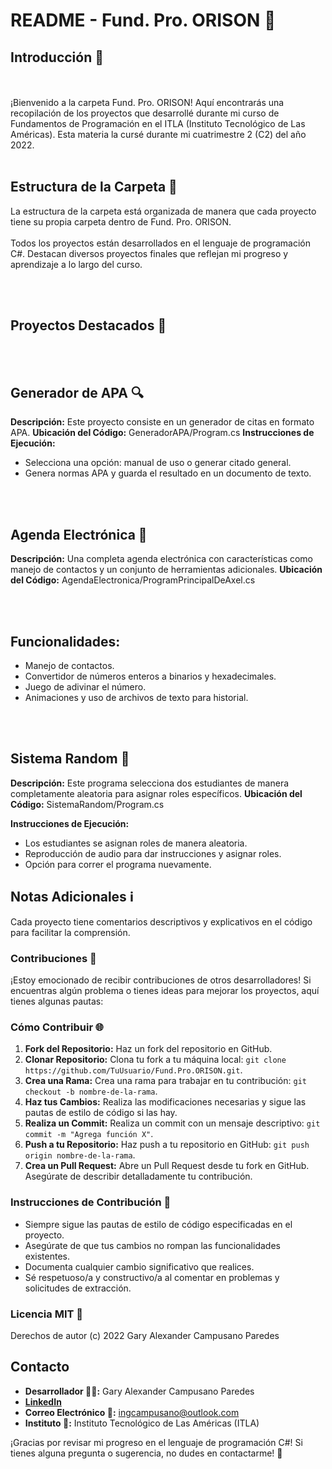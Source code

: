 # README - Fund. Pro. ORISON 🚀

## Introducción 🌟
<br><br>
¡Bienvenido a la carpeta Fund. Pro. ORISON! Aquí encontrarás una recopilación de los proyectos que desarrollé durante mi curso de Fundamentos de Programación en el ITLA (Instituto Tecnológico de Las Américas). Esta materia la cursé durante mi cuatrimestre 2 (C2) del año 2022.
<br><br>

## Estructura de la Carpeta 📂
La estructura de la carpeta está organizada de manera que cada proyecto tiene su propia carpeta dentro de Fund. Pro. ORISON.
<br><br>
Todos los proyectos están desarrollados en el lenguaje de programación C#. Destacan diversos proyectos finales que reflejan mi progreso y aprendizaje a lo largo del curso.

<br><br>

## Proyectos Destacados 🚧
<br><br>

## Generador de APA 🔍

**Descripción:** Este proyecto consiste en un generador de citas en formato APA.
**Ubicación del Código:** GeneradorAPA/Program.cs
**Instrucciones de Ejecución:**
- Selecciona una opción: manual de uso o generar citado general.
- Genera normas APA y guarda el resultado en un documento de texto.

<br><br>

## Agenda Electrónica 📅
**Descripción:** Una completa agenda electrónica con características como manejo de contactos y un conjunto de herramientas adicionales.
**Ubicación del Código:** AgendaElectronica/ProgramPrincipalDeAxel.cs

<br><br>

## Funcionalidades:

- Manejo de contactos.
- Convertidor de números enteros a binarios y hexadecimales.
- Juego de adivinar el número.
- Animaciones y uso de archivos de texto para historial.

<br><br>

## Sistema Random 🎲
**Descripción:** Este programa selecciona dos estudiantes de manera completamente aleatoria para asignar roles específicos.
**Ubicación del Código:** SistemaRandom/Program.cs

**Instrucciones de Ejecución:**
- Los estudiantes se asignan roles de manera aleatoria.
- Reproducción de audio para dar instrucciones y asignar roles.
- Opción para correr el programa nuevamente.

## Notas Adicionales ℹ️
Cada proyecto tiene comentarios descriptivos y explicativos en el código para facilitar la comprensión.

### Contribuciones 🤝

¡Estoy emocionado de recibir contribuciones de otros desarrolladores! Si encuentras algún problema o tienes ideas para mejorar los proyectos, aquí tienes algunas pautas:


### Cómo Contribuir 🌐

1. **Fork del Repositorio:** Haz un fork del repositorio en GitHub.
2. **Clonar Repositorio:** Clona tu fork a tu máquina local: `git clone https://github.com/TuUsuario/Fund.Pro.ORISON.git`.
3. **Crea una Rama:** Crea una rama para trabajar en tu contribución: `git checkout -b nombre-de-la-rama`.
4. **Haz tus Cambios:** Realiza las modificaciones necesarias y sigue las pautas de estilo de código si las hay.
5. **Realiza un Commit:** Realiza un commit con un mensaje descriptivo: `git commit -m "Agrega función X"`.
6. **Push a tu Repositorio:** Haz push a tu repositorio en GitHub: `git push origin nombre-de-la-rama`.
7. **Crea un Pull Request:** Abre un Pull Request desde tu fork en GitHub. Asegúrate de describir detalladamente tu contribución.

### Instrucciones de Contribución 📝

- Siempre sigue las pautas de estilo de código especificadas en el proyecto.
- Asegúrate de que tus cambios no rompan las funcionalidades existentes.
- Documenta cualquier cambio significativo que realices.
- Sé respetuoso/a y constructivo/a al comentar en problemas y solicitudes de extracción.

### Licencia MIT 📜
Derechos de autor (c) 2022 Gary Alexander Campusano Paredes

## Contacto

- **Desarrollador 🧑‍💻:** Gary Alexander Campusano Paredes
- **[LinkedIn](https://www.linkedin.com/in/gary-alexander-campusano-paredes-87a28724a/)**
- **Correo Electrónico 📧:** ingcampusano@outlook.com
- **Instituto 🏢:** Instituto Tecnológico de Las Américas (ITLA)

¡Gracias por revisar mi progreso en el lenguaje de programación C#! Si tienes alguna pregunta o sugerencia, no dudes en contactarme! 🚀
